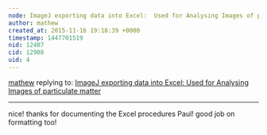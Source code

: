 ```yaml
---
node: ImageJ exporting data into Excel:  Used for Analysing Images of particulate matter
author: mathew
created_at: 2015-11-16 19:18:39 +0000
timestamp: 1447701519
nid: 12407
cid: 12908
uid: 4
---
```




[mathew](../profile/mathew) replying to: [ImageJ exporting data into Excel:  Used for Analysing Images of particulate matter](../notes/pagyebo/11-13-2015/imagej-exporting-data-into-excel-used-for-analysing-images-of-particulate-matter)

----
nice! thanks for documenting the Excel procedures Paul! good job on formatting too!